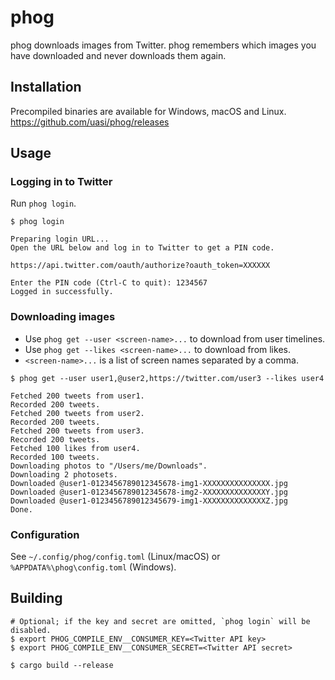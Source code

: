 # phog

phog downloads images from Twitter. phog remembers which images you have downloaded and never downloads them again.

## Installation

Precompiled binaries are available for Windows, macOS and Linux. https://github.com/uasi/phog/releases

## Usage

### Logging in to Twitter

Run `phog login`.

```
$ phog login

Preparing login URL...
Open the URL below and log in to Twitter to get a PIN code.

https://api.twitter.com/oauth/authorize?oauth_token=XXXXXX

Enter the PIN code (Ctrl-C to quit): 1234567
Logged in successfully.
```

### Downloading images

- Use `phog get --user <screen-name>...` to download from user timelines.
- Use `phog get --likes <screen-name>...` to download from likes.
- `<screen-name>...` is a list of screen names separated by a comma.


```
$ phog get --user user1,@user2,https://twitter.com/user3 --likes user4

Fetched 200 tweets from user1.
Recorded 200 tweets.
Fetched 200 tweets from user2.
Recorded 200 tweets.
Fetched 200 tweets from user3.
Recorded 200 tweets.
Fetched 100 likes from user4.
Recorded 100 tweets.
Downloading photos to "/Users/me/Downloads".
Downloading 2 photosets.
Downloaded @user1-0123456789012345678-img1-XXXXXXXXXXXXXXX.jpg
Downloaded @user1-0123456789012345678-img2-XXXXXXXXXXXXXXY.jpg
Downloaded @user1-0123456789012345679-img1-XXXXXXXXXXXXXXZ.jpg
Done.
```

### Configuration

See `~/.config/phog/config.toml` (Linux/macOS) or `%APPDATA%\phog\config.toml` (Windows).

## Building

```
# Optional; if the key and secret are omitted, `phog login` will be disabled.
$ export PHOG_COMPILE_ENV__CONSUMER_KEY=<Twitter API key>
$ export PHOG_COMPILE_ENV__CONSUMER_SECRET=<Twitter API secret>

$ cargo build --release
```
